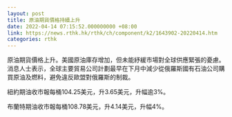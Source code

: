 ```yaml
---
layout: post
title: 原油期貨價格持續上升
date: 2022-04-14 07:15:52.000000000 +08:00
link: https://news.rthk.hk/rthk/ch/component/k2/1643902-20220414.htm
categories: rthk
---
```


原油期貨價格上升。美國原油庫存增加，但未能紓緩市場對全球供應緊張的憂慮。消息人士表示，全球主要貿易公司計劃最早在下月中減少從俄羅斯國有石油公司購買原油及燃料，避免違反歐盟對俄羅斯的制裁。

紐約期油收市報每桶104.25美元，升3.65美元，升幅逾3%。

布蘭特期油收市報每桶108.78美元，升4.14美元，升幅4%。
